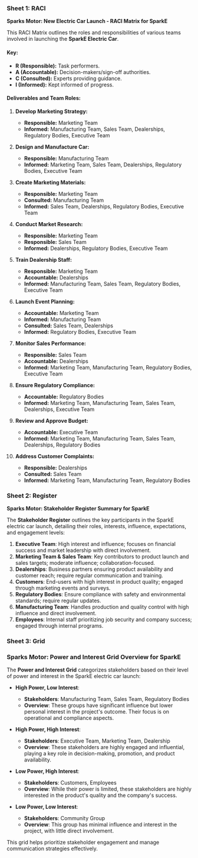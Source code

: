 ### Sheet 1: RACI

**Sparks Motor: New Electric Car Launch - RACI Matrix for SparkE**

This RACI Matrix outlines the roles and responsibilities of various teams involved in launching the **SparkE Electric Car**.  

#### Key:  
- **R (Responsible):** Task performers.  
- **A (Accountable):** Decision-makers/sign-off authorities.  
- **C (Consulted):** Experts providing guidance.  
- **I (Informed):** Kept informed of progress.  

#### Deliverables and Team Roles:  

1. **Develop Marketing Strategy:**  
   - **Responsible:** Marketing Team  
   - **Informed:** Manufacturing Team, Sales Team, Dealerships, Regulatory Bodies, Executive Team  

2. **Design and Manufacture Car:**  
   - **Responsible:** Manufacturing Team  
   - **Informed:** Marketing Team, Sales Team, Dealerships, Regulatory Bodies, Executive Team  

3. **Create Marketing Materials:**  
   - **Responsible:** Marketing Team  
   - **Consulted:** Manufacturing Team  
   - **Informed:** Sales Team, Dealerships, Regulatory Bodies, Executive Team  

4. **Conduct Market Research:**  
   - **Responsible:** Marketing Team  
   - **Responsible:** Sales Team  
   - **Informed:** Dealerships, Regulatory Bodies, Executive Team  

5. **Train Dealership Staff:**  
   - **Responsible:** Marketing Team  
   - **Accountable:** Dealerships  
   - **Informed:** Manufacturing Team, Sales Team, Regulatory Bodies, Executive Team  

6. **Launch Event Planning:**  
   - **Accountable:** Marketing Team  
   - **Informed:** Manufacturing Team  
   - **Consulted:** Sales Team, Dealerships  
   - **Informed:** Regulatory Bodies, Executive Team  

7. **Monitor Sales Performance:**  
   - **Responsible:** Sales Team  
   - **Accountable:** Dealerships  
   - **Informed:** Marketing Team, Manufacturing Team, Regulatory Bodies, Executive Team  

8. **Ensure Regulatory Compliance:**  
   - **Accountable:** Regulatory Bodies  
   - **Informed:** Marketing Team, Manufacturing Team, Sales Team, Dealerships, Executive Team  

9. **Review and Approve Budget:**  
   - **Accountable:** Executive Team  
   - **Informed:** Marketing Team, Manufacturing Team, Sales Team, Dealerships, Regulatory Bodies  

10. **Address Customer Complaints:**  
    - **Responsible:** Dealerships  
    - **Consulted:** Sales Team  
    - **Informed:** Marketing Team, Manufacturing Team, Regulatory Bodies

### Sheet 2: Register
**Sparks Motor: Stakeholder Register Summary for SparkE**

The **Stakeholder Register** outlines the key participants in the SparkE electric car launch, detailing their roles, interests, influence, expectations, and engagement levels:  

1. **Executive Team**: High interest and influence; focuses on financial success and market leadership with direct involvement.  
2. **Marketing Team & Sales Team**: Key contributors to product launch and sales targets; moderate influence; collaboration-focused.  
3. **Dealerships**: Business partners ensuring product availability and customer reach; require regular communication and training.  
4. **Customers**: End-users with high interest in product quality; engaged through marketing events and surveys.  
5. **Regulatory Bodies**: Ensure compliance with safety and environmental standards; require regular updates.  
6. **Manufacturing Team**: Handles production and quality control with high influence and direct involvement.  
7. **Employees**: Internal staff prioritizing job security and company success; engaged through internal programs.  

### Sheet 3: Grid

### Sparks Motor: Power and Interest Grid Overview for SparkE  

The **Power and Interest Grid** categorizes stakeholders based on their level of power and interest in the SparkE electric car launch:

- **High Power, Low Interest**:  
  - **Stakeholders**: Manufacturing Team, Sales Team, Regulatory Bodies  
  - **Overview**: These groups have significant influence but lower personal interest in the project's outcome. Their focus is on operational and compliance aspects.

- **High Power, High Interest**:  
  - **Stakeholders**: Executive Team, Marketing Team, Dealership  
  - **Overview**: These stakeholders are highly engaged and influential, playing a key role in decision-making, promotion, and product availability.

- **Low Power, High Interest**:  
  - **Stakeholders**: Customers, Employees  
  - **Overview**: While their power is limited, these stakeholders are highly interested in the product's quality and the company's success.

- **Low Power, Low Interest**:  
  - **Stakeholders**: Community Group  
  - **Overview**: This group has minimal influence and interest in the project, with little direct involvement.

This grid helps prioritize stakeholder engagement and manage communication strategies effectively.
